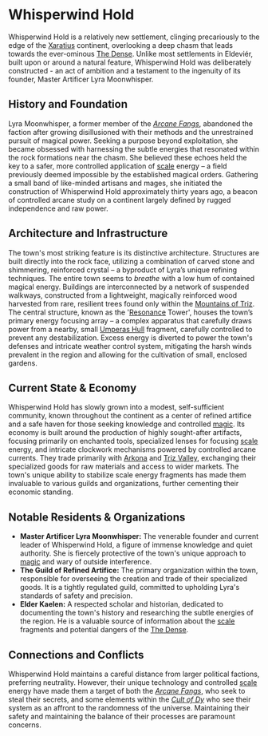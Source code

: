 # Whisperwind Hold

Whisperwind Hold is a relatively new settlement, clinging precariously to the edge of the [Xaratius](/geography/continent/xaratius.md) continent, overlooking a deep chasm that leads towards the ever-ominous [The Dense](/geography/cosmology/plane-of-existance/the-dense.md). Unlike most settlements in Eldeviér, built upon or around a natural feature, Whisperwind Hold was deliberately constructed - an act of ambition and a testament to the ingenuity of its founder, Master Artificer Lyra Moonwhisper.

## History and Foundation

Lyra Moonwhisper, a former member of the *[Arcane Fangs](/structure/society/factions/arcane-fangs.md)*, abandoned the faction after growing disillusioned with their methods and the unrestrained pursuit of magical power. Seeking a purpose beyond exploitation, she became obsessed with harnessing the subtle energies that resonated within the rock formations near the chasm. She believed these echoes held the key to a safer, more controlled application of [scale](/geography/landmark/scale.md) energy – a field previously deemed impossible by the established magical orders. Gathering a small band of like-minded artisans and mages, she initiated the construction of Whisperwind Hold approximately thirty years ago, a beacon of controlled arcane study on a continent largely defined by rugged independence and raw power.

## Architecture and Infrastructure

The town's most striking feature is its distinctive architecture. Structures are built directly into the rock face, utilizing a combination of carved stone and shimmering, reinforced crystal – a byproduct of Lyra’s unique refining techniques. The entire town seems to *breathe* with a low hum of contained magical energy.  Buildings are interconnected by a network of suspended walkways, constructed from a lightweight, magically reinforced wood harvested from rare, resilient trees found only within the [Mountains of Triz](/geography/landmark/mountains-of-triz.md).  The central structure, known as the '[Resonance](/structure/mechanic/resonance.md) Tower', houses the town’s primary energy focusing array – a complex apparatus that carefully draws power from a nearby, small [Umperas Hull](/geography/landmark/scale/umperas-hull.md) fragment, carefully controlled to prevent any destabilization. Excess energy is diverted to power the town's defenses and intricate weather control system, mitigating the harsh winds prevalent in the region and allowing for the cultivation of small, enclosed gardens.

## Current State & Economy

Whisperwind Hold has slowly grown into a modest, self-sufficient community, known throughout the continent as a center of refined artifice and a safe haven for those seeking knowledge and controlled [magic](/structure/mechanic/magic.md). Its economy is built around the production of highly sought-after artifacts, focusing primarily on enchanted tools, specialized lenses for focusing [scale](/geography/landmark/scale.md) energy, and intricate clockwork mechanisms powered by controlled arcane currents.  They trade primarily with [Arkona](/geography/settlement/city/arkona.md) and [Triz Valley](/geography/settlement/city/triz-valley.md), exchanging their specialized goods for raw materials and access to wider markets. The town's unique ability to stabilize scale energy fragments has made them invaluable to various guilds and organizations, further cementing their economic standing.

## Notable Residents & Organizations

* **Master Artificer Lyra Moonwhisper:** The venerable founder and current leader of Whisperwind Hold, a figure of immense knowledge and quiet authority.  She is fiercely protective of the town's unique approach to [magic](/structure/mechanic/magic.md) and wary of outside interference.
* **The Guild of Refined Artifice:** The primary organization within the town, responsible for overseeing the creation and trade of their specialized goods. It is a tightly regulated guild, committed to upholding Lyra's standards of safety and precision.
* **Elder Kaelen:** A respected scholar and historian, dedicated to documenting the town's history and researching the subtle energies of the region. He is a valuable source of information about the [scale](/geography/landmark/scale.md) fragments and potential dangers of the [The Dense](/geography/cosmology/plane-of-existance/the-dense.md). 

## Connections and Conflicts

Whisperwind Hold maintains a careful distance from larger political factions, preferring neutrality. However, their unique technology and controlled [scale](/geography/landmark/scale.md) energy have made them a target of both the *[Arcane Fangs](/structure/society/factions/arcane-fangs.md)*, who seek to steal their secrets, and some elements within the *[Cult of Dy](/structure/society/factions/cult-of-dy.md)* who see their system as an affront to the randomness of the universe. Maintaining their safety and maintaining the balance of their processes are paramount concerns.
